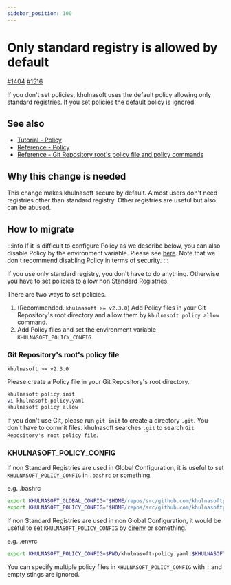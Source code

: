 ```yaml
---
sidebar_position: 100
---
```


# Only standard registry is allowed by default

[#1404](https://github.com/khulnasoftproj/khulnasoft/issues/1404) [#1516](https://github.com/khulnasoftproj/khulnasoft/pull/1516)

If you don't set policies, khulnasoft uses the default policy allowing only standard registries.
If you set policies the default policy is ignored.

## See also

- [Tutorial - Policy](/docs/guides/policy-as-code)
- [Reference - Policy](/docs/reference/security/policy-as-code)
- [Reference - Git Repository root's policy file and policy commands](/docs/reference/security/policy-as-code/git-policy)

## Why this change is needed

This change makes khulnasoft secure by default.
Almost users don't need registries other than standard registry.
Other registries are useful but also can be abused.

## How to migrate

:::info
If it is difficult to configure Policy as we describe below, you can also disable Policy by the environment variable. Please see [here](/docs/reference/security/policy-as-code/#disable-policy).
Note that we don't recommend disabling Policy in terms of security.
:::

If you use only standard registry, you don't have to do anything.
Otherwise you have to set policies to allow non Standard Registries.

There are two ways to set policies.

1. (Recommended. `khulnasoft >= v2.3.0`) Add Policy files in your Git Repository's root directory and allow them by `khulnasoft policy allow` command.
1. Add Policy files and set the environment variable `KHULNASOFT_POLICY_CONFIG`

### Git Repository's root's policy file

`khulnasoft >= v2.3.0`

Please create a Policy file in your Git Repository's root directory.

```sh
khulnasoft policy init
vi khulnasoft-policy.yaml
khulnasoft policy allow
```

If you don't use Git, please run `git init` to create a directory `.git`.
You don't have to commit files. khulnasoft searches `.git` to search `Git Repository's root policy file`.

### KHULNASOFT_POLICY_CONFIG

If non Standard Registries are used in Global Configuration, it is useful to set `KHULNASOFT_POLICY_CONFIG` in `.bashrc` or something.

e.g. .bashrc

```sh
export KHULNASOFT_GLOBAL_CONFIG="$HOME/repos/src/github.com/khulnasoftproj/khulnasoft-registry/khulnasoft-all.yaml"
export KHULNASOFT_POLICY_CONFIG="$HOME/repos/src/github.com/khulnasoftproj/khulnasoft-registry/khulnasoft-policy.yaml"
```

If non Standard Registries are used in non Global Configuration, it would be useful to set `KHULNASOFT_POLICY_CONFIG` by [direnv](https://github.com/direnv/direnv) or something.

e.g. .envrc

```sh
export KHULNASOFT_POLICY_CONFIG=$PWD/khulnasoft-policy.yaml:$KHULNASOFT_POLICY_CONFIG
```

You can specify multiple policy files in `KHULNASOFT_POLICY_CONFIG` with `:` and empty stings are ignored.
